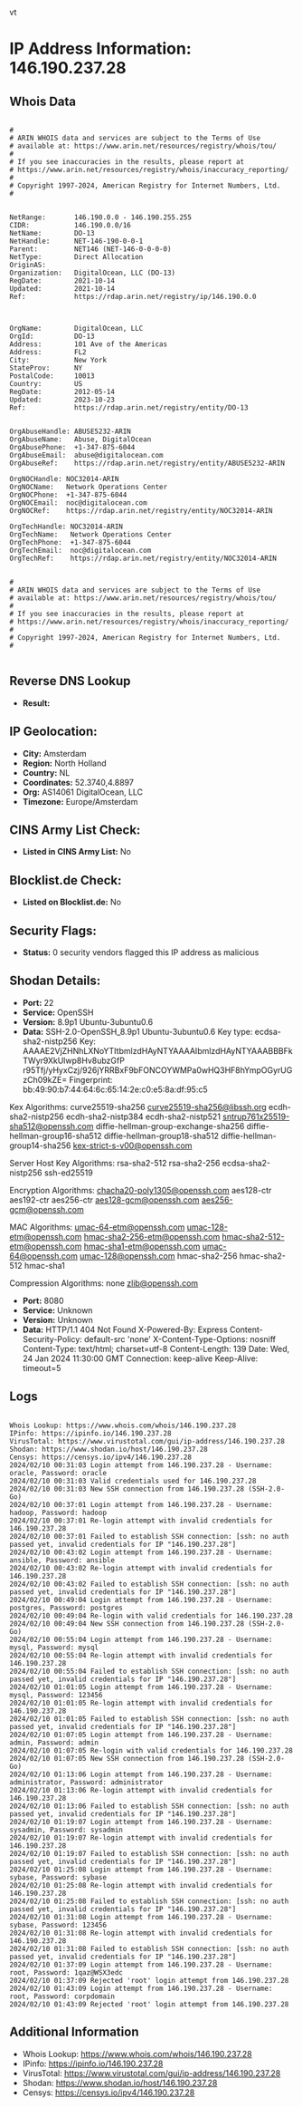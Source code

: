 vt
# IP Address Information: 146.190.237.28

## Whois Data
```

#
# ARIN WHOIS data and services are subject to the Terms of Use
# available at: https://www.arin.net/resources/registry/whois/tou/
#
# If you see inaccuracies in the results, please report at
# https://www.arin.net/resources/registry/whois/inaccuracy_reporting/
#
# Copyright 1997-2024, American Registry for Internet Numbers, Ltd.
#


NetRange:       146.190.0.0 - 146.190.255.255
CIDR:           146.190.0.0/16
NetName:        DO-13
NetHandle:      NET-146-190-0-0-1
Parent:         NET146 (NET-146-0-0-0-0)
NetType:        Direct Allocation
OriginAS:       
Organization:   DigitalOcean, LLC (DO-13)
RegDate:        2021-10-14
Updated:        2021-10-14
Ref:            https://rdap.arin.net/registry/ip/146.190.0.0



OrgName:        DigitalOcean, LLC
OrgId:          DO-13
Address:        101 Ave of the Americas
Address:        FL2
City:           New York
StateProv:      NY
PostalCode:     10013
Country:        US
RegDate:        2012-05-14
Updated:        2023-10-23
Ref:            https://rdap.arin.net/registry/entity/DO-13


OrgAbuseHandle: ABUSE5232-ARIN
OrgAbuseName:   Abuse, DigitalOcean 
OrgAbusePhone:  +1-347-875-6044 
OrgAbuseEmail:  abuse@digitalocean.com
OrgAbuseRef:    https://rdap.arin.net/registry/entity/ABUSE5232-ARIN

OrgNOCHandle: NOC32014-ARIN
OrgNOCName:   Network Operations Center
OrgNOCPhone:  +1-347-875-6044 
OrgNOCEmail:  noc@digitalocean.com
OrgNOCRef:    https://rdap.arin.net/registry/entity/NOC32014-ARIN

OrgTechHandle: NOC32014-ARIN
OrgTechName:   Network Operations Center
OrgTechPhone:  +1-347-875-6044 
OrgTechEmail:  noc@digitalocean.com
OrgTechRef:    https://rdap.arin.net/registry/entity/NOC32014-ARIN


#
# ARIN WHOIS data and services are subject to the Terms of Use
# available at: https://www.arin.net/resources/registry/whois/tou/
#
# If you see inaccuracies in the results, please report at
# https://www.arin.net/resources/registry/whois/inaccuracy_reporting/
#
# Copyright 1997-2024, American Registry for Internet Numbers, Ltd.
#


```
## Reverse DNS Lookup
- **Result:** 

## IP Geolocation:
- **City:** Amsterdam
- **Region:** North Holland
- **Country:** NL
- **Coordinates:** 52.3740,4.8897
- **Org:** AS14061 DigitalOcean, LLC
- **Timezone:** Europe/Amsterdam

## CINS Army List Check:
- **Listed in CINS Army List:** 
No

## Blocklist.de Check:
- **Listed on Blocklist.de:** 
No

## Security Flags:
- **Status:** 0 security vendors flagged this IP address as malicious

## Shodan Details:
- **Port:** 22
- **Service:** OpenSSH
- **Version:** 8.9p1 Ubuntu-3ubuntu0.6
- **Data:** SSH-2.0-OpenSSH_8.9p1 Ubuntu-3ubuntu0.6
Key type: ecdsa-sha2-nistp256
Key: AAAAE2VjZHNhLXNoYTItbmlzdHAyNTYAAAAIbmlzdHAyNTYAAABBBFkTWyr9XkUlwp8Hv8ubzGfP
r95Tfj/yHyxCzj/926jYRRBxF9bFONCOYWMPa0wHQ3HF8hYmpOGyrUGzCh09kZE=
Fingerprint: bb:49:90:b7:44:64:6c:65:14:2e:c0:e5:8a:df:95:c5

Kex Algorithms:
	curve25519-sha256
	curve25519-sha256@libssh.org
	ecdh-sha2-nistp256
	ecdh-sha2-nistp384
	ecdh-sha2-nistp521
	sntrup761x25519-sha512@openssh.com
	diffie-hellman-group-exchange-sha256
	diffie-hellman-group16-sha512
	diffie-hellman-group18-sha512
	diffie-hellman-group14-sha256
	kex-strict-s-v00@openssh.com

Server Host Key Algorithms:
	rsa-sha2-512
	rsa-sha2-256
	ecdsa-sha2-nistp256
	ssh-ed25519

Encryption Algorithms:
	chacha20-poly1305@openssh.com
	aes128-ctr
	aes192-ctr
	aes256-ctr
	aes128-gcm@openssh.com
	aes256-gcm@openssh.com

MAC Algorithms:
	umac-64-etm@openssh.com
	umac-128-etm@openssh.com
	hmac-sha2-256-etm@openssh.com
	hmac-sha2-512-etm@openssh.com
	hmac-sha1-etm@openssh.com
	umac-64@openssh.com
	umac-128@openssh.com
	hmac-sha2-256
	hmac-sha2-512
	hmac-sha1

Compression Algorithms:
	none
	zlib@openssh.com


- **Port:** 8080
- **Service:** Unknown
- **Version:** Unknown
- **Data:** HTTP/1.1 404 Not Found
X-Powered-By: Express
Content-Security-Policy: default-src 'none'
X-Content-Type-Options: nosniff
Content-Type: text/html; charset=utf-8
Content-Length: 139
Date: Wed, 24 Jan 2024 11:30:00 GMT
Connection: keep-alive
Keep-Alive: timeout=5



## Logs
```

Whois Lookup: https://www.whois.com/whois/146.190.237.28
IPinfo: https://ipinfo.io/146.190.237.28
VirusTotal: https://www.virustotal.com/gui/ip-address/146.190.237.28
Shodan: https://www.shodan.io/host/146.190.237.28
Censys: https://censys.io/ipv4/146.190.237.28
2024/02/10 00:31:03 Login attempt from 146.190.237.28 - Username: oracle, Password: oracle
2024/02/10 00:31:03 Valid credentials used for 146.190.237.28
2024/02/10 00:31:03 New SSH connection from 146.190.237.28 (SSH-2.0-Go)
2024/02/10 00:37:01 Login attempt from 146.190.237.28 - Username: hadoop, Password: hadoop
2024/02/10 00:37:01 Re-login attempt with invalid credentials for 146.190.237.28
2024/02/10 00:37:01 Failed to establish SSH connection: [ssh: no auth passed yet, invalid credentials for IP "146.190.237.28"]
2024/02/10 00:43:02 Login attempt from 146.190.237.28 - Username: ansible, Password: ansible
2024/02/10 00:43:02 Re-login attempt with invalid credentials for 146.190.237.28
2024/02/10 00:43:02 Failed to establish SSH connection: [ssh: no auth passed yet, invalid credentials for IP "146.190.237.28"]
2024/02/10 00:49:04 Login attempt from 146.190.237.28 - Username: postgres, Password: postgres
2024/02/10 00:49:04 Re-login with valid credentials for 146.190.237.28
2024/02/10 00:49:04 New SSH connection from 146.190.237.28 (SSH-2.0-Go)
2024/02/10 00:55:04 Login attempt from 146.190.237.28 - Username: mysql, Password: mysql
2024/02/10 00:55:04 Re-login attempt with invalid credentials for 146.190.237.28
2024/02/10 00:55:04 Failed to establish SSH connection: [ssh: no auth passed yet, invalid credentials for IP "146.190.237.28"]
2024/02/10 01:01:05 Login attempt from 146.190.237.28 - Username: mysql, Password: 123456
2024/02/10 01:01:05 Re-login attempt with invalid credentials for 146.190.237.28
2024/02/10 01:01:05 Failed to establish SSH connection: [ssh: no auth passed yet, invalid credentials for IP "146.190.237.28"]
2024/02/10 01:07:05 Login attempt from 146.190.237.28 - Username: admin, Password: admin
2024/02/10 01:07:05 Re-login with valid credentials for 146.190.237.28
2024/02/10 01:07:05 New SSH connection from 146.190.237.28 (SSH-2.0-Go)
2024/02/10 01:13:06 Login attempt from 146.190.237.28 - Username: administrator, Password: administrator
2024/02/10 01:13:06 Re-login attempt with invalid credentials for 146.190.237.28
2024/02/10 01:13:06 Failed to establish SSH connection: [ssh: no auth passed yet, invalid credentials for IP "146.190.237.28"]
2024/02/10 01:19:07 Login attempt from 146.190.237.28 - Username: sysadmin, Password: sysadmin
2024/02/10 01:19:07 Re-login attempt with invalid credentials for 146.190.237.28
2024/02/10 01:19:07 Failed to establish SSH connection: [ssh: no auth passed yet, invalid credentials for IP "146.190.237.28"]
2024/02/10 01:25:08 Login attempt from 146.190.237.28 - Username: sybase, Password: sybase
2024/02/10 01:25:08 Re-login attempt with invalid credentials for 146.190.237.28
2024/02/10 01:25:08 Failed to establish SSH connection: [ssh: no auth passed yet, invalid credentials for IP "146.190.237.28"]
2024/02/10 01:31:08 Login attempt from 146.190.237.28 - Username: sybase, Password: 123456
2024/02/10 01:31:08 Re-login attempt with invalid credentials for 146.190.237.28
2024/02/10 01:31:08 Failed to establish SSH connection: [ssh: no auth passed yet, invalid credentials for IP "146.190.237.28"]
2024/02/10 01:37:09 Login attempt from 146.190.237.28 - Username: root, Password: 1qaz@WSX3edc
2024/02/10 01:37:09 Rejected 'root' login attempt from 146.190.237.28
2024/02/10 01:43:09 Login attempt from 146.190.237.28 - Username: root, Password: corpdomain
2024/02/10 01:43:09 Rejected 'root' login attempt from 146.190.237.28

```
## Additional Information
- Whois Lookup: https://www.whois.com/whois/146.190.237.28
- IPinfo: https://ipinfo.io/146.190.237.28
- VirusTotal: https://www.virustotal.com/gui/ip-address/146.190.237.28
- Shodan: https://www.shodan.io/host/146.190.237.28
- Censys: https://censys.io/ipv4/146.190.237.28

